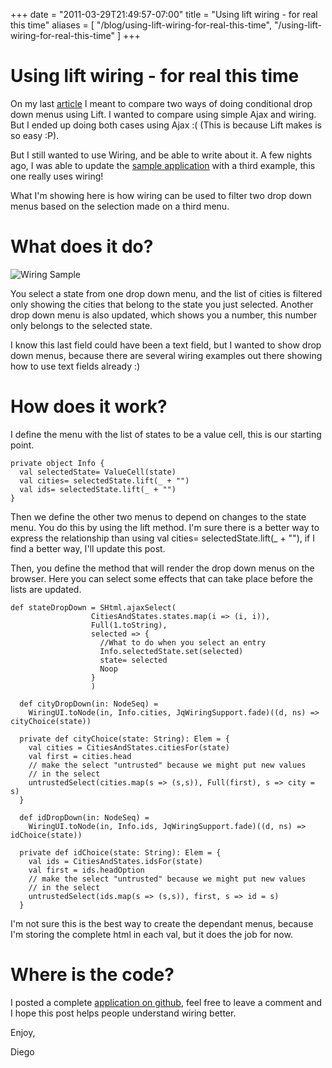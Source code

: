 +++
date = "2011-03-29T21:49:57-07:00"
title = "Using lift wiring - for real this time"
aliases = [
	"/blog/using-lift-wiring-for-real-this-time",
  "/using-lift-wiring-for-real-this-time"
]
+++

[title=Using lift wiring - for real this time]: /
[category: Lift]: /
[date: 2011/03/29]: /
[tags: {wiring, lift, liftweb, scala}]: /


# Using lift wiring - for real this time

On my last [article](/blog/conditional-drop-down-ajax-vs-wiring-lift-sca) I meant to compare two ways of doing conditional drop down menus using Lift. I wanted to compare using simple Ajax and wiring. But I ended up doing both cases using Ajax :( (This is because Lift makes is so easy :P).

But I still wanted to use Wiring, and be able to write about it. A few nights ago, I was able to update the [sample application](https://github.com/fmpwizard/lift-conditional-drop-down-menus) with a third example, this one really uses wiring!

What I'm showing here is how wiring can be used to filter two drop down menus based on the selection made on a third menu.

# What does it do?

![Wiring Sample](/images/23821662-App_Wiring.png)


You select a state from one drop down menu, and the list of cities is filtered only showing the cities that belong to the state you just selected. Another drop down menu is also updated, which shows you a number, this number only belongs to the selected state.

I know this last field could have been a text field, but I wanted to show drop down menus, because there are several wiring examples out there showing how to use text fields already :)

# How does it work?

I define the menu with the list of states to be a value cell, this is our starting point.

```
private object Info {
  val selectedState= ValueCell(state)
  val cities= selectedState.lift(_ + "")
  val ids= selectedState.lift(_ + "")
}
```

Then we define the other two menus to depend on changes to the state menu. You do this by using the lift method. I'm sure there is a better way to express the relationship than using val cities= selectedState.lift(_ + ""), if I find a better way, I'll update this post.

Then, you define the method that will render the drop down menus on the browser. Here you can select some effects that can take place before the lists are updated.

```
def stateDropDown = SHtml.ajaxSelect(
                  CitiesAndStates.states.map(i => (i, i)),
                  Full(1.toString),
                  selected => {
                    //What to do when you select an entry
                    Info.selectedState.set(selected)
                    state= selected
                    Noop
                  }
                  )

  def cityDropDown(in: NodeSeq) =
    WiringUI.toNode(in, Info.cities, JqWiringSupport.fade)((d, ns) => cityChoice(state))

  private def cityChoice(state: String): Elem = {
    val cities = CitiesAndStates.citiesFor(state)
    val first = cities.head
    // make the select "untrusted" because we might put new values
    // in the select
    untrustedSelect(cities.map(s => (s,s)), Full(first), s => city = s)
  }

  def idDropDown(in: NodeSeq) =
    WiringUI.toNode(in, Info.ids, JqWiringSupport.fade)((d, ns) => idChoice(state))

  private def idChoice(state: String): Elem = {
    val ids = CitiesAndStates.idsFor(state)
    val first = ids.headOption
    // make the select "untrusted" because we might put new values
    // in the select
    untrustedSelect(ids.map(s => (s,s)), first, s => id = s)
  }
```

I'm not sure this is the best way to create the dependant menus, because I'm storing the complete html in each val, but it does the job for now.

# Where is the code?

I posted a complete [application on github](https://github.com/fmpwizard/lift-conditional-drop-down-menus), feel free to leave a comment and I hope this post helps people understand wiring better.

Enjoy,

  Diego
